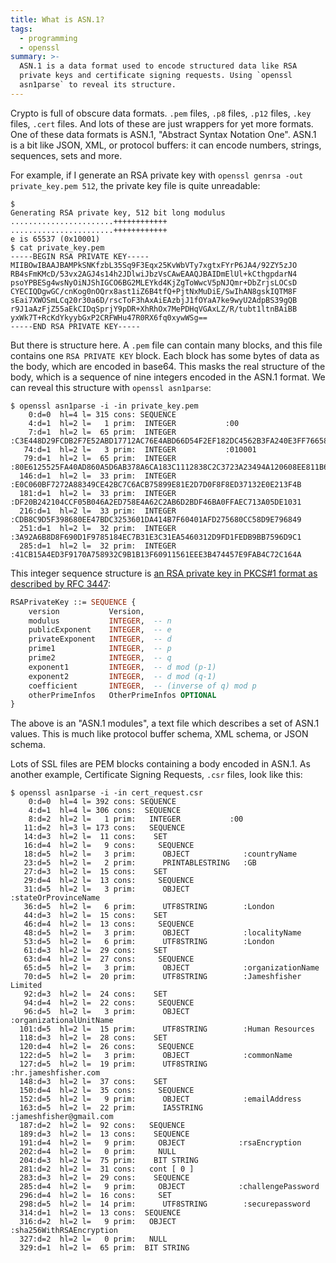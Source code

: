 ```yaml
---
title: What is ASN.1?
tags:
  - programming
  - openssl
summary: >-
  ASN.1 is a data format used to encode structured data like RSA
  private keys and certificate signing requests. Using `openssl
  asn1parse` to reveal its structure.
---
```


Crypto is full of obscure data formats.
`.pem` files, `.p8` files, `.p12` files, `.key` files, `.cert` files.
And lots of these are just wrappers for yet more formats.
One of these data formats is ASN.1, "Abstract Syntax Notation One".
ASN.1 is a bit like JSON, XML, or protocol buffers:
it can encode numbers, strings, sequences, sets and more.

For example,
if I generate an RSA private key with `openssl genrsa -out private_key.pem 512`,
the private key file is quite unreadable:

```
$
Generating RSA private key, 512 bit long modulus
.......................++++++++++++
.......................++++++++++++
e is 65537 (0x10001)
$ cat private_key.pem
-----BEGIN RSA PRIVATE KEY-----
MIIBOwIBAAJBAMPkSNKfzbL35Sq9F3Eqx25KvWbVTy7xgtxFYrP6JA4/92ZY5zJO
RB4sFmKMcD/53vx2AGJ4s14h2JDlwiJbzVsCAwEAAQJBAIDmElUl+kCthgpdarN4
psoYPBESg4wsNyOiNJShIGCO6BG2MLEYkd4KjZgToWwcV5pNJQmr+DbZrjsLOCsD
CYECIQDgwGC/cnKog0nOQrx8ast1iZ6B4tfQ+PjtNxMuDiE/SwIhAN8gskIQTM8F
sEai7XWOSmLCq20r30a6D/rscToF3hAxAiEAzbjJ1fOYaA7ke9wyU2AdpBS39gQB
r9J1aAzFjZ55aEkCIDqSprjY9pDR+XhRhOx7MePDHqVGAxLZ/R/tubt1ltnBAiBB
yxWk7T+RcKdYkyybGxP2CRFWHu47R0RX6fq0xywWSg==
-----END RSA PRIVATE KEY-----
```

But there is structure here.
A `.pem` file can contain many blocks,
and this file contains one `RSA PRIVATE KEY` block.
Each block has some bytes of data as the body,
which are encoded in base64.
This masks the real structure of the body,
which is a sequence of nine integers
encoded in the ASN.1 format.
We can reveal this structure with `openssl asn1parse`:

```
$ openssl asn1parse -i -in private_key.pem
    0:d=0  hl=4 l= 315 cons: SEQUENCE
    4:d=1  hl=2 l=   1 prim:  INTEGER           :00
    7:d=1  hl=2 l=  65 prim:  INTEGER           :C3E448D29FCDB2F7E52ABD17712AC76E4ABD66D54F2EF182DC4562B3FA240E3FF76658E7324E441E2C16628C703FF9DEFC76006278B35E21D890E5C2225BCD5B
   74:d=1  hl=2 l=   3 prim:  INTEGER           :010001
   79:d=1  hl=2 l=  65 prim:  INTEGER           :80E6125525FA40AD860A5D6AB378A6CA183C1112838C2C3723A23494A120608EE811B630B11891DE0A8D9813A16C1C579A4D2509ABF836D9AE3B0B382B030981
  146:d=1  hl=2 l=  33 prim:  INTEGER           :E0C060BF7272A88349CE42BC7C6ACB75899E81E2D7D0F8F8ED37132E0E213F4B
  181:d=1  hl=2 l=  33 prim:  INTEGER           :DF20B242104CCF05B046A2ED758E4A62C2AB6D2BDF46BA0FFAEC713A05DE1031
  216:d=1  hl=2 l=  33 prim:  INTEGER           :CDB8C9D5F398680EE47BDC3253601DA414B7F60401AFD275680CC58D9E796849
  251:d=1  hl=2 l=  32 prim:  INTEGER           :3A92A6B8D8F690D1F9785184EC7B31E3C31EA5460312D9FD1FEDB9BB7596D9C1
  285:d=1  hl=2 l=  32 prim:  INTEGER           :41CB15A4ED3F9170A758932C9B1B13F60911561EEE3B474457E9FAB4C72C164A
```

This integer sequence structure is
[an RSA private key in PKCS#1 format as described by RFC 3447](https://tools.ietf.org/html/rfc3447#appendix-A.1.2):

```asn1
RSAPrivateKey ::= SEQUENCE {
    version           Version,
    modulus           INTEGER,  -- n
    publicExponent    INTEGER,  -- e
    privateExponent   INTEGER,  -- d
    prime1            INTEGER,  -- p
    prime2            INTEGER,  -- q
    exponent1         INTEGER,  -- d mod (p-1)
    exponent2         INTEGER,  -- d mod (q-1)
    coefficient       INTEGER,  -- (inverse of q) mod p
    otherPrimeInfos   OtherPrimeInfos OPTIONAL
}
```

The above is an "ASN.1 modules",
a text file which describes a set of ASN.1 values.
This is much like protocol buffer schema, XML schema, or JSON schema.

Lots of SSL files are PEM blocks containing a body encoded in ASN.1.
As another example, Certificate Signing Requests, `.csr` files,
look like this:

```
$ openssl asn1parse -i -in cert_request.csr
    0:d=0  hl=4 l= 392 cons: SEQUENCE
    4:d=1  hl=4 l= 306 cons:  SEQUENCE
    8:d=2  hl=2 l=   1 prim:   INTEGER           :00
   11:d=2  hl=3 l= 173 cons:   SEQUENCE
   14:d=3  hl=2 l=  11 cons:    SET
   16:d=4  hl=2 l=   9 cons:     SEQUENCE
   18:d=5  hl=2 l=   3 prim:      OBJECT            :countryName
   23:d=5  hl=2 l=   2 prim:      PRINTABLESTRING   :GB
   27:d=3  hl=2 l=  15 cons:    SET
   29:d=4  hl=2 l=  13 cons:     SEQUENCE
   31:d=5  hl=2 l=   3 prim:      OBJECT            :stateOrProvinceName
   36:d=5  hl=2 l=   6 prim:      UTF8STRING        :London
   44:d=3  hl=2 l=  15 cons:    SET
   46:d=4  hl=2 l=  13 cons:     SEQUENCE
   48:d=5  hl=2 l=   3 prim:      OBJECT            :localityName
   53:d=5  hl=2 l=   6 prim:      UTF8STRING        :London
   61:d=3  hl=2 l=  29 cons:    SET
   63:d=4  hl=2 l=  27 cons:     SEQUENCE
   65:d=5  hl=2 l=   3 prim:      OBJECT            :organizationName
   70:d=5  hl=2 l=  20 prim:      UTF8STRING        :Jameshfisher Limited
   92:d=3  hl=2 l=  24 cons:    SET
   94:d=4  hl=2 l=  22 cons:     SEQUENCE
   96:d=5  hl=2 l=   3 prim:      OBJECT            :organizationalUnitName
  101:d=5  hl=2 l=  15 prim:      UTF8STRING        :Human Resources
  118:d=3  hl=2 l=  28 cons:    SET
  120:d=4  hl=2 l=  26 cons:     SEQUENCE
  122:d=5  hl=2 l=   3 prim:      OBJECT            :commonName
  127:d=5  hl=2 l=  19 prim:      UTF8STRING        :hr.jameshfisher.com
  148:d=3  hl=2 l=  37 cons:    SET
  150:d=4  hl=2 l=  35 cons:     SEQUENCE
  152:d=5  hl=2 l=   9 prim:      OBJECT            :emailAddress
  163:d=5  hl=2 l=  22 prim:      IA5STRING         :jameshfisher@gmail.com
  187:d=2  hl=2 l=  92 cons:   SEQUENCE
  189:d=3  hl=2 l=  13 cons:    SEQUENCE
  191:d=4  hl=2 l=   9 prim:     OBJECT            :rsaEncryption
  202:d=4  hl=2 l=   0 prim:     NULL
  204:d=3  hl=2 l=  75 prim:    BIT STRING
  281:d=2  hl=2 l=  31 cons:   cont [ 0 ]
  283:d=3  hl=2 l=  29 cons:    SEQUENCE
  285:d=4  hl=2 l=   9 prim:     OBJECT            :challengePassword
  296:d=4  hl=2 l=  16 cons:     SET
  298:d=5  hl=2 l=  14 prim:      UTF8STRING        :securepassword
  314:d=1  hl=2 l=  13 cons:  SEQUENCE
  316:d=2  hl=2 l=   9 prim:   OBJECT            :sha256WithRSAEncryption
  327:d=2  hl=2 l=   0 prim:   NULL
  329:d=1  hl=2 l=  65 prim:  BIT STRING
```
